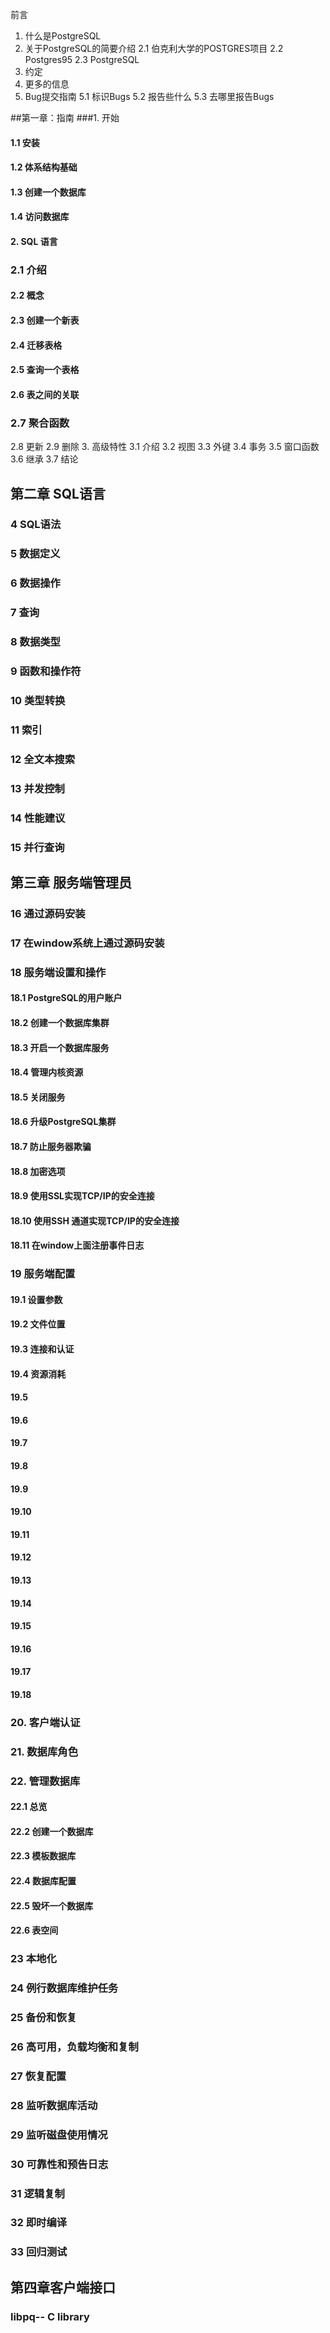 前言
1. 什么是PostgreSQL
2. 关于PostgreSQL的简要介绍
	2.1 伯克利大学的POSTGRES项目
	2.2 Postgres95
	2.3 PostgreSQL
3. 约定
4. 更多的信息
5. Bug提交指南
	5.1 标识Bugs
	5.2 报告些什么
	5.3 去哪里报告Bugs

##第一章：指南
###1. 开始
#### 1.1 安装
#### 1.2 体系结构基础
#### 1.3 创建一个数据库
#### 1.4 访问数据库
#### 2. SQL 语言
### 2.1 介绍
#### 2.2 概念
#### 2.3 创建一个新表
#### 2.4 迁移表格
#### 2.5 查询一个表格
#### 2.6 表之间的关联
### 2.7 聚合函数
2.8 更新
2.9 删除
3. 高级特性
3.1 介绍
3.2 视图
3.3 外键
3.4 事务
3.5 窗口函数
3.6 继承
3.7 结论

## 第二章 SQL语言
### 4 SQL语法
### 5 数据定义
### 6 数据操作
### 7 查询
### 8 数据类型
### 9 函数和操作符
### 10 类型转换
### 11 索引
### 12 全文本搜索
### 13 并发控制
### 14 性能建议
### 15 并行查询

## 第三章 服务端管理员
### 16 通过源码安装
### 17 在window系统上通过源码安装
### 18 服务端设置和操作
#### 18.1 PostgreSQL的用户账户
#### 18.2 创建一个数据库集群
#### 18.3 开启一个数据库服务
#### 18.4 管理内核资源
#### 18.5 关闭服务
#### 18.6 升级PostgreSQL集群
#### 18.7 防止服务器欺骗
#### 18.8 加密选项
#### 18.9 使用SSL实现TCP/IP的安全连接
#### 18.10 使用SSH 通道实现TCP/IP的安全连接
#### 18.11 在window上面注册事件日志

### 19 服务端配置
#### 19.1 设置参数
#### 19.2 文件位置
#### 19.3 连接和认证
#### 19.4 资源消耗
#### 19.5 
#### 19.6
#### 19.7
#### 19.8
#### 19.9
#### 19.10
#### 19.11
#### 19.12
#### 19.13
#### 19.14
#### 19.15
#### 19.16
#### 19.17
#### 19.18 

### 20. 客户端认证
### 21. 数据库角色
### 22. 管理数据库
#### 22.1 总览
#### 22.2 创建一个数据库
#### 22.3 模板数据库
#### 22.4 数据库配置
#### 22.5 毁坏一个数据库
#### 22.6 表空间

### 23 本地化
### 24 例行数据库维护任务
### 25 备份和恢复
### 26 高可用，负载均衡和复制
### 27 恢复配置
### 28 监听数据库活动
### 29 监听磁盘使用情况
### 30 可靠性和预告日志
### 31 逻辑复制
### 32 即时编译
### 33 回归测试

## 第四章客户端接口
### libpq-- C library 
### 